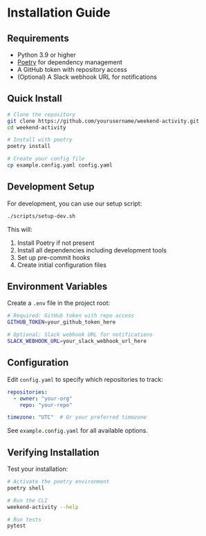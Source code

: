 # Installation Guide

## Requirements

- Python 3.9 or higher
- [Poetry](https://python-poetry.org/) for dependency management
- A GitHub token with repository access
- (Optional) A Slack webhook URL for notifications

## Quick Install

```bash
# Clone the repository
git clone https://github.com/yourusername/weekend-activity.git
cd weekend-activity

# Install with poetry
poetry install

# Create your config file
cp example.config.yaml config.yaml
```

## Development Setup

For development, you can use our setup script:

```bash
./scripts/setup-dev.sh
```

This will:
1. Install Poetry if not present
2. Install all dependencies including development tools
3. Set up pre-commit hooks
4. Create initial configuration files

## Environment Variables

Create a `.env` file in the project root:

```bash
# Required: GitHub token with repo access
GITHUB_TOKEN=your_github_token_here

# Optional: Slack webhook URL for notifications
SLACK_WEBHOOK_URL=your_slack_webhook_url_here
```

## Configuration

Edit `config.yaml` to specify which repositories to track:

```yaml
repositories:
  - owner: "your-org"
    repo: "your-repo"

timezone: "UTC"  # Or your preferred timezone
```

See `example.config.yaml` for all available options.

## Verifying Installation

Test your installation:

```bash
# Activate the poetry environment
poetry shell

# Run the CLI
weekend-activity --help

# Run tests
pytest
```
